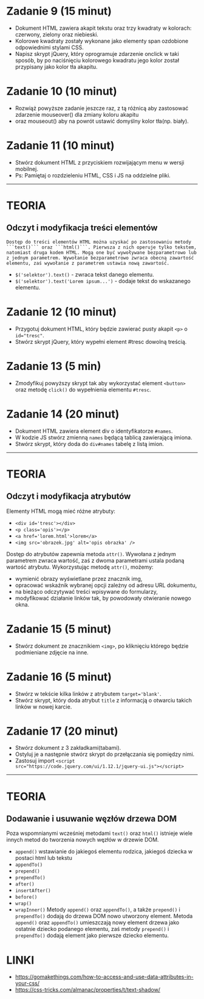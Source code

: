 # Zadanie 9 (15 minut)
- Dokument HTML zawiera akapit tekstu oraz trzy kwadraty w kolorach: czerwony, zielony oraz niebieski.
- Kolorowe kwadraty zostały wykonane jako elementy span ozdobione odpowiednimi stylami CSS. 
- Napisz skrypt jQuery, który oprogramuje zdarzenie onclick w taki sposób, by po naciśnięciu kolorowego kwadratu jego kolor został przypisany jako kolor tła akapitu.

# Zadanie 10 (10 minut) 
- Rozwiąż powyższe zadanie jeszcze raz, z tą różnicą aby zastosować zdarzenie mouseover() dla zmiany koloru akapitu 
- oraz mouseout() aby na powrót ustawić domyślny kolor tła(np. biały).

# Zadanie 11 (10 minut)
- Stwórz dokument HTML z przyciskiem rozwijającym menu w wersji mobilnej.
- Ps: Pamiętaj o rozdzieleniu HTML, CSS i JS na oddzielne pliki.

________________________________________________________________________________________________________
# TEORIA
## Odczyt  i modyfikacja treści elementów
    Dostęp do treści elementów HTML można uzyskać po zastosowaniu metody ```text()``` oraz ```html()```. Pierwsza z nich operuje tylko tekstem, natomiast druga kodem HTML. Mogą one być wywoływane bezparametrowo lub z jednym parametrem. Wywołanie bezparametrowo zwraca obecną zawartość elementu, zaś wywołanie z parametrem ustawia nową zawartość.

- ```$('selektor').text()``` - zwraca tekst danego elementu.
- ```$('selektor').text('Lorem ipsum...')``` - dodaje tekst do wskazanego elementu.

# Zadanie 12 (10 minut) 
- Przygotuj dokument HTML, który będzie zawierać pusty akapit ```<p>``` o ```id="tresc"```. 
- Stwórz skrypt jQuery, który wypełni element #tresc dowolną treścią.

# Zadanie 13 (5 min) 
- Zmodyfikuj powyższy skrypt tak aby wykorzystać element ```<button>``` oraz metodę ```click()``` do wypełnienia elementu ```#tresc```.

# Zadanie 14 (20 minut)
- Dokument HTML zawiera element div o identyfikatorze ```#names```. 
- W kodzie JS stwórz zmienną ```names``` będącą tablicą zawierającą imiona. 
- Stwórz skrypt, który doda do ```div#names``` tabelę z listą imion.

________________________________________________________________________________________________________
# TEORIA
## Odczyt i modyfikacja atrybutów
Elementy HTML mogą mieć różne atrybuty:
- ```<div id='tresc'></div>```
- ```<p class='opis'></p>```
- ```<a href='lorem.html'>lorem</a>```
- ```<img src='obrazek.jpg' alt='opis obrazka' />```

Dostęp do atrybutów zapewnia metoda ```attr()```. Wywołana z jednym parametrem zwraca wartość, zaś z dwoma parametrami ustala podaną wartość atrybutu.
Wykorzystując metodę ```attr()```, możemy:
- wymienić obrazy wyświetlane przez znacznik img,
- opracować wskaźnik wybranej opcji zależny od adresu URL dokumentu,
- na bieżąco odczytywać treści wpisywane do formularzy,
- modyfikować działanie linków tak, by powodowały otwieranie nowego okna.

# Zadanie 15 (5 minut)
- Stwórz dokument ze znacznikiem ```<img>```, po kliknięciu którego będzie podmieniane zdjęcie na inne.

# Zadanie 16 (5 minut)
- Stwórz w tekście kilka linków z atrybutem ```target='blank'```. 
- Stwórz skrypt, który doda atrybut ```title``` z informacją o otwarciu takich linków w nowej karcie.

# Zadanie 17 (20 minut)
- Stwórz dokument z 3 zakładkami(tabami). 
- Ostyluj je a następnie stwórz skrypt do przełączania się pomiędzy nimi.
- Zastosuj import ```<script src="https://code.jquery.com/ui/1.12.1/jquery-ui.js"></script>```

________________________________________________________________________________________________________
# TEORIA
## Dodawanie i usuwanie węzłów drzewa DOM
Poza wspomnianymi wcześniej metodami ```text()``` oraz ```html()``` istnieje wiele innych metod do tworzenia nowych węzłów w drzewie DOM.
- ```append()``` wstawianie do jakiegoś elementu rodzica, jakiegoś dziecka w postaci html lub tekstu
- ```appendTo()```
- ```prepend()```
- ```prependTo()```
- ```after()```
- ```insertAfter()```
- ```before()```
- ```wrap()```
- ```wrapInner()```
Metody ```append()``` oraz ```appendTo()```, a także ```prepend()``` i ```prependTo()``` dodają do drzewa DOM nowo utworzony element. Metoda ```append()``` oraz ```appendTo()``` umieszczają nowy element drzewa jako ostatnie dziecko podanego elementu, zaś metody ```prepend()``` i ```prependTo()``` dodają element jako pierwsze dziecko elementu.

# LINKI
- https://gomakethings.com/how-to-access-and-use-data-attributes-in-your-css/
- https://css-tricks.com/almanac/properties/t/text-shadow/
